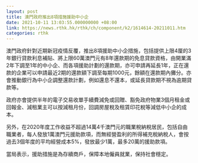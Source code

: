```yaml
---
layout: post
title: 澳門政府推出8項措施援助中小企
date: 2021-10-11 13:03:55.000000000 +08:00
link: https://news.rthk.hk/rthk/ch/component/k2/1614614-20211011.htm
categories: rthk
---
```


澳門政府針對近期新冠疫情反覆，推出8項援助中小企措施，包括提供上限4厘的3年銀行貸款利息補貼、將上限60萬澳門元有8年還款期的免息貸款資格，由開業滿2年下調至1年的中小企、而各項援助計劃的還款期，亦可申請再延長1年，正在還款的企業可以申請最近2期的還款額下調至每期1000元，餘額在還款期內攤分。亦會推動銀行為中小企調整還款計劃，例如還息不還本，或延長貸款期不視為逾期貸款等。

政府亦會提供半年的電子交易收單手續費減免或回贈、豁免政府物業3個月租金或回報金、減租業主可以按減租月份，回調房屋稅及租賃印花稅等減低中小企的成本。

另外，在2020年度工作收益不超過14萬4千澳門元的職業稅納稅居民，包括自由職業者，每人發放1萬澳門元援助款項，而無經營盈利的所得補充稅納稅人，會按過去3個年度的平均經營成本5%，發放最少1萬，最多20萬的援助款項。

當局表示，援助措施是為存續商戶，保障本地僱員就業，保持社會穩定。
